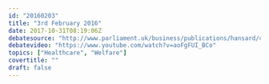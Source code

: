 ```yaml
---
id: "20160203"
title: "3rd February 2016"
date: 2017-10-31T08:19:06Z
debatesource: "http://www.parliament.uk/business/publications/hansard/commons/todays-commons-debates/read/unknown/7/"
debatevideo: "https://www.youtube.com/watch?v=aoFgFUI_BCo"
topics: ["Healthcare", "Welfare"]
covertitle: ""
draft: false
---
```


